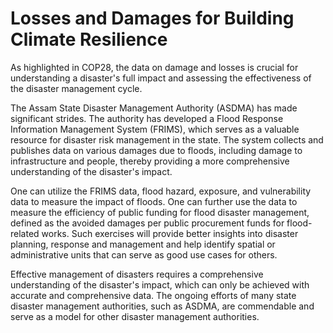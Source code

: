 # Losses and Damages for Building Climate Resilience
As highlighted in COP28, the data on damage and losses is crucial for understanding a disaster's full impact and assessing the effectiveness of the disaster management cycle. 

The Assam State Disaster Management Authority (ASDMA) has made significant strides. The authority has developed a Flood Response Information Management System (FRIMS), which serves as a valuable resource for disaster risk management in the state. The system collects and publishes data on various damages due to floods, including damage to infrastructure and people, thereby providing a more comprehensive understanding of the disaster's impact. 

One can utilize the FRIMS data, flood hazard, exposure, and vulnerability data to measure the impact of floods. 
One can further use the data to measure the efficiency of public funding for flood disaster management, defined as the avoided damages per public procurement funds for flood-related works. Such exercises will provide better insights into disaster planning, response and management and help identify spatial or administrative units that can serve as good use cases for others.

Effective management of disasters requires a comprehensive understanding of the disaster's impact, which can only be achieved with accurate and comprehensive data. The ongoing efforts of many state disaster management authorities, such as ASDMA, are commendable and serve as a model for other disaster management authorities.
